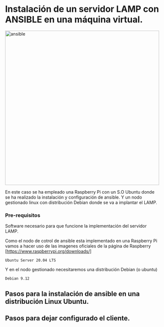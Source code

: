 # Instalación de un servidor LAMP con ANSIBLE en una máquina virtual.

<img src="https://miro.medium.com/max/1400/1*AEDJAyoOruXO7cckyvO_Gw.png" alt="ansible" width="500" align="center" />

En este caso se ha empleado una Raspberry Pi con un S.O Ubuntu donde se ha realizado la instalación y configuración de ansible.
Y un nodo gestionado linux con distribución Debian donde se va a implantar el LAMP.

### Pre-requisitos

Software necesario para que funcione la implementación del servidor LAMP.

Como el nodo de cotrol de ansible esta implementado en una Raspberry Pi vamos a hacer uso de las imagenes oficiales de la página de Raspberry [https://www.raspberrypi.org/downloads/]

```
Ubuntu Server 20.04 LTS 
```
Y en el nodo gestionado necesitaremos una distribución Debian (o ubuntu)

```
Debian 9.12
```
## Pasos para la instalación de ansible en una distribución Linux Ubuntu.

## Pasos para dejar configurado el cliente.




  
